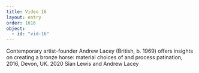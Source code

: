 ```yaml
---
title: Video 16
layout: entry
order: 1616
object:
  - id: "vid-16"
---
```


Contemporary artist-founder Andrew Lacey (British, b. 1969) offers insights on creating a bronze horse: material choices of and process patination, 2016, Devon, UK. 2020 Sîan Lewis and Andrew Lacey
